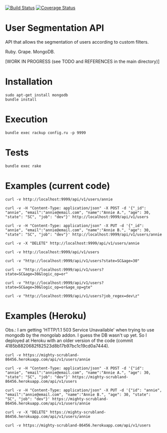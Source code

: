 [![Build Status](https://travis-ci.org/jpbonson/UserSegmentationAPI.svg?branch=master)](https://travis-ci.org/jpbonson/) [![Coverage Status](https://coveralls.io/repos/github/jpbonson/UserSegmentationAPI/badge.svg?branch=master)](https://coveralls.io/github/jpbonson/UserSegmentationAPI?branch=master)

# User Segmentation API

API that allows the segmentation of users according to custom filters.

Ruby. Grape. MongoDB.

[WORK IN PROGRESS (see TODO and REFERENCES in the main directory)]

# Installation

```
sudo apt-get install mongodb
bundle install
```

# Execution

```
bundle exec rackup config.ru -p 9999
```

# Tests

```
bundle exec rake
```

# Examples (current code)

```
curl -v http://localhost:9999/api/v1/users/annie
```

```
curl -v -H "Content-Type: application/json" -X POST -d '{"_id": "annie", "email":"annie@email.com", "name":"Annie A.", "age": 30, "state": "SC", "job": "dev"}' http://localhost:9999/api/v1/users
```

```
curl -v -H "Content-Type: application/json" -X PUT -d '{"_id": "annie", "email":"annie@email.com", "name":"Annie B.", "age": 30, "state": "SC", "job": "dev"}' http://localhost:9999/api/v1/users/annie
```

```
curl -v -X "DELETE" http://localhost:9999/api/v1/users/annie
```

```
curl -v http://localhost:9999/api/v1/users
```

```
curl -v "http://localhost:9999/api/v1/users?state=SC&age=30"
```

```
curl -v "http://localhost:9999/api/v1/users?state=SC&age=30&logic_op=or"
```

```
curl -v "http://localhost:9999/api/v1/users?state=SC&age=30&logic_op=or&age_op=gte"
```

```
curl -v "http://localhost:9999/api/v1/users?job_regex=dev\z"
```

# Examples (Heroku)

Obs.: I am getting 'HTTP/1.1 503 Service Unavailable' when trying to use mongodb by the mongolab addon. I guess the DB wasn't up yet. So I deployed at Heroku with an older version of the code (commit 4185b8820682f82523d8b17b97bc1c19cd0a7444).

```
curl -v https://mighty-scrubland-86456.herokuapp.com/api/v1/users/annie
```

```
curl -v -H "Content-Type: application/json" -X POST -d '{"id": "annie", "email":"annie@email.com", "name":"Annie A.", "age": 30, "state": "SC", "job": "dev"}' https://mighty-scrubland-86456.herokuapp.com/api/v1/users
```

```
curl -v -H "Content-Type: application/json" -X PUT -d '{"id": "annie", "email":"annie@email.com", "name":"Annie B.", "age": 30, "state": "SC", "job": "dev"}' https://mighty-scrubland-86456.herokuapp.com/api/v1/users/annie
```

```
curl -v -X "DELETE" https://mighty-scrubland-86456.herokuapp.com/api/v1/users/annie
```

```
curl -v https://mighty-scrubland-86456.herokuapp.com/api/v1/users
```

